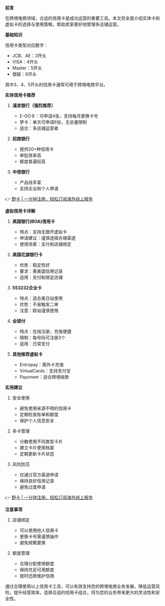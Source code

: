 **前言**

在跨境电商领域，合适的信用卡是成功运营的重要工具。本文将全面介绍实体卡和虚拟卡的选择与使用策略，帮助卖家更好地管理多店铺运营。

**基础知识**

信用卡类型对应数字：
- JCB、AE：3开头
- VISA：4开头
- Master：5开头
- 银联：6开头

其中3、4、5开头的信用卡通常可用于跨境电商平台。

**实体信用卡推荐**

1. **浦发银行（强烈推荐）**
   - E-GO卡：可申请4张，支持每月更换卡号
   - 梦卡：单次可申请6张，无总量限制
   - 适合：多店铺运营者

2. **招商银行**
   - 提供20+种信用卡
   - 审批效率高
   - 额度普遍较高

3. **中信银行**
   - 产品线丰富
   - 支持企业和个人申请

👉 [野卡 | 一分钟注册，轻松订阅海外线上服务](https://bit.ly/bewildcard)

**虚拟信用卡详解**

1. **美国银行(BOA)信用卡**
   - 特点：支持无限开虚拟卡
   - 申请建议：谨慎选择办理渠道
   - 使用场景：支付和店铺绑定

2. **美国花旗银行卡**
   - 优势：稳定性好
   - 要求：需美国信用记录
   - 适用：支付和绑定店铺

3. **553232企业卡**
   - 特点：适合美日站使用
   - 优势：不易触发二审
   - 注意：欧站谨慎使用

4. **全球付**
   - 特点：在线注册，充值便捷
   - 限制：每号码可注册3个
   - 适用：日常支付

5. **其他推荐虚拟卡**
   - Entropay：需外卡充值
   - VirtualCards：支持支付宝
   - Payoneer：适合跨境收款

**实用建议**

1. 安全使用
   - 避免使用来源不明的信用卡
   - 定期检查账单和额度
   - 保护个人信息安全

2. 多卡管理
   - 分散使用不同类型卡片
   - 建立卡片使用档案
   - 定期更新卡片状态

3. 风险防范
   - 仅通过官方渠道申请
   - 保持良好信用记录
   - 避免过度申请

👉 [野卡 | 一分钟注册，轻松订阅海外线上服务](https://bit.ly/bewildcard)

**注意事项**

1. 店铺绑定
   - 可以使用他人信用卡
   - 更换卡号需谨慎操作
   - 避免频繁更换

2. 额度管理
   - 合理分配使用额度
   - 保持充足可用额度
   - 按时还款维护信用

通过合理使用以上信用卡工具，可以有效支持您的跨境电商业务发展，降低运营风险，提升经营效率。选择合适的信用卡组合，将为您的业务带来更大的灵活性和安全性。